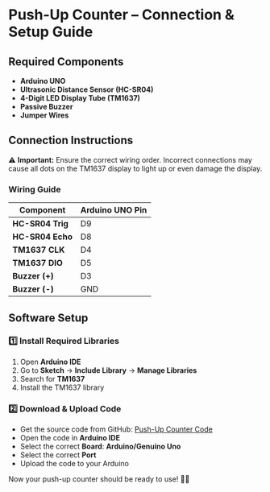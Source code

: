 # **Push-Up Counter – Connection & Setup Guide**

## **Required Components**
- **Arduino UNO**  
- **Ultrasonic Distance Sensor (HC-SR04)**  
- **4-Digit LED Display Tube (TM1637)**  
- **Passive Buzzer**  
- **Jumper Wires**  

## **Connection Instructions**
⚠️ **Important:** Ensure the correct wiring order. Incorrect connections may cause all dots on the TM1637 display to light up or even damage the display.  

### **Wiring Guide**
| **Component**  | **Arduino UNO Pin** |
|---------------|------------------|
| **HC-SR04 Trig** | D9 |
| **HC-SR04 Echo** | D8 |
| **TM1637 CLK** | D4 |
| **TM1637 DIO** | D5 |
| **Buzzer (+)** | D3 |
| **Buzzer (-)** | GND |

## **Software Setup**
### 1️⃣ **Install Required Libraries**
1. Open **Arduino IDE**
2. Go to **Sketch** → **Include Library** → **Manage Libraries**
3. Search for **TM1637**
4. Install the TM1637 library

### 2️⃣ **Download & Upload Code**
- Get the source code from GitHub: [Push-Up Counter Code](https://github.com/DKARDU/fitness-with-arduino)
- Open the code in **Arduino IDE**
- Select the correct **Board**: **Arduino/Genuino Uno**
- Select the correct **Port**
- Upload the code to your Arduino

Now your push-up counter should be ready to use! 💪🔥
